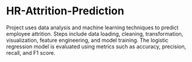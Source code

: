 # HR-Attrition-Prediction
Project uses data analysis and machine learning techniques to predict employee attrition. Steps include data loading, cleaning, transformation, visualization, feature engineering, and model training. The logistic regression model is evaluated using metrics such as accuracy, precision, recall, and F1 score.
